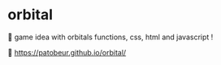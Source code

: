 # orbital
📖 game idea with orbitals functions, css, html and javascript !

🔗 https://patobeur.github.io/orbital/

